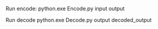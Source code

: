 Run encode:
python.exe Encode.py input output

Run decode
python.exe Decode.py output decoded_output
